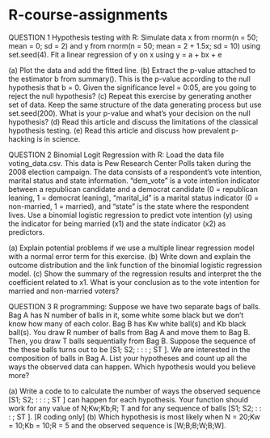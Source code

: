 # R-course-assignments
QUESTION 1
Hypothesis testing with R: Simulate data x from rnorm(n = 50; mean = 0; sd = 2) and
y from rnorm(n = 50; mean = 2 + 1.5x; sd = 10) using set.seed(4). Fit a linear
regression of y on x using y = a + bx + e

(a) Plot the data and add the fitted line.
(b) Extract the p-value attached to the estimator b from summary(). This is the
p-value according to the null hypothesis that b = 0. Given the significance level 
= 0:05, are you going to reject the null hypothesis? 
(c) Repeat this exercise by generating another set of data. Keep the same structure
of the data generating process but use set.seed(200). What is your p-value and
what’s your decision on the null hypothesis?
(d) Read this article and discuss the limitations of the classical hypothesis testing.
(e) Read this article and discuss how prevalent p-hacking is in science.


QUESTION 2
Binomial Logit Regression with R: Load the data file voting_data.csv. This data is
Pew Research Center Polls taken during the 2008 election campaign. The data consists
of a respondent’s vote intention, marital status and state information. “dem_vote” is a
vote intention indicator between a republican candidate and a democrat candidate (0 =
republican leaning, 1 = democrat leaning), “marital_id” is a marital status indicator (0
= non-married, 1 = married), and “state” is the state where the respondent lives. Use
a binomial logistic regression to predict vote intention (y) using the indicator for being
married (x1) and the state indicator (x2) as predictors.

(a) Explain potential problems if we use a multiple linear regression model with a
normal error term for this exercise.
(b) Write down and explain the outcome distribution and the link function of the
binomial logistic regression model.
(c) Show the summary of the regression results and interpret the the coefficient related
to x1. What is your conclusion as to the vote intention for married and non-married
voters?


QUESTION 3
R programming: Suppose we have two separate bags of balls. Bag A has N number of
balls in it, some white some black but we don’t know how many of each color. Bag B
has Kw white ball(s) and Kb black ball(s). You draw R number of balls from Bag A
and move them to Bag B. Then, you draw T balls sequentially from Bag B. Suppose
the sequence of the these balls turns out to be [S1; S2; : : : ; ST ]. We are interested in
the composition of balls in Bag A. List your hypotheses and count up all the ways the
observed data can happen. Which hypothesis would you believe more?

(a) Write a code to to calculate the number of ways the observed sequence [S1; S2; : : : ; ST ]
can happen for each hypothesis. Your function should work for any value of
N;Kw;Kb;R; T and for any sequence of balls [S1; S2; : : : ; ST ]. [R coding only]
(b) Which hypothesis is most likely when N = 20;Kw = 10;Kb = 10;R = 5 and the
observed sequence is [W;B;B;W;B;W].
